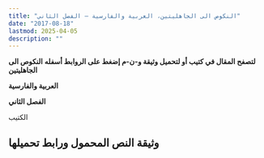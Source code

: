 ```yaml
---
title: "النكوص الى الجاهليتين، العربية والفارسية – الفصل الثاني"
date: "2017-08-18"
lastmod: 2025-04-05
description: ""
---
```

**لتصفح المقال في كتيب أو لتحميل وثيقة و-ن-م إضغط على الروابط أسفله** **النكوص الى الجاهليتين**

**العربية والفارسية**

**الفصل الثاني**

الكتيب

## وثيقة النص المحمول ورابط تحميلها

###
